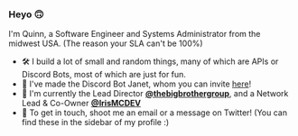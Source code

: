 ### Heyo 🙃

I'm Quinn, a Software Engineer and Systems Administrator from the midwest USA. (The reason your SLA can't be 100%)

 - 🛠️ I build a lot of small and random things, many of which are APIs or Discord Bots, most of which are just for fun.
 - 🤖 I've made the Discord Bot Janet, whom you can invite [here](https://go.sword.wtf/invjanet)!
 - 🏢 I'm currently the Lead Director [**@thebigbrothergroup**](https://github.com/thebigbrothergroup), and a Network Lead & Co-Owner [**@IrisMCDEV**](https://github.com/IrisMCDEV)
 - 📧 To get in touch, shoot me an email or a message on Twitter! (You can find these in the sidebar of my profile :)
